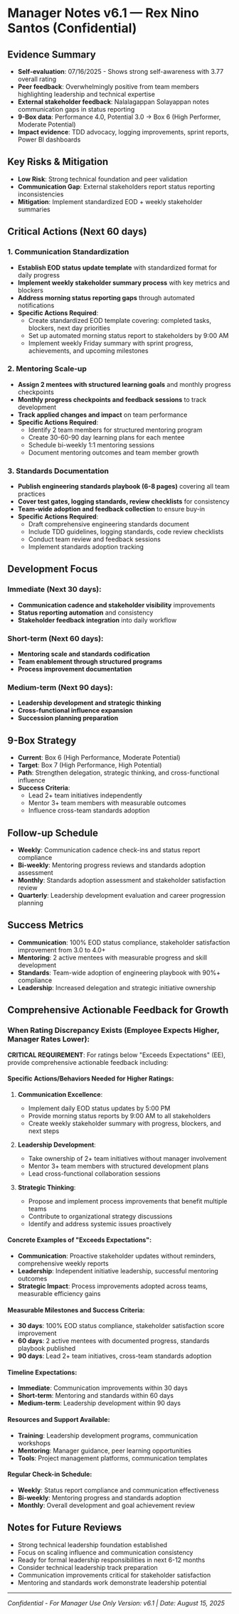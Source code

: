 # Manager Notes v6.1 — Rex Nino Santos (Confidential)

## Evidence Summary
- **Self-evaluation**: 07/16/2025 - Shows strong self-awareness with 3.77 overall rating
- **Peer feedback**: Overwhelmingly positive from team members highlighting leadership and technical expertise
- **External stakeholder feedback**: Nalalagappan Solayappan notes communication gaps in status reporting
- **9-Box data**: Performance 4.0, Potential 3.0 → Box 6 (High Performer, Moderate Potential)
- **Impact evidence**: TDD advocacy, logging improvements, sprint reports, Power BI dashboards

## Key Risks & Mitigation
- **Low Risk**: Strong technical foundation and peer validation
- **Communication Gap**: External stakeholders report status reporting inconsistencies
- **Mitigation**: Implement standardized EOD + weekly stakeholder summaries

## Critical Actions (Next 60 days)

### 1. Communication Standardization
- **Establish EOD status update template** with standardized format for daily progress
- **Implement weekly stakeholder summary process** with key metrics and blockers
- **Address morning status reporting gaps** through automated notifications
- **Specific Actions Required**:
  - Create standardized EOD template covering: completed tasks, blockers, next day priorities
  - Set up automated morning status report to stakeholders by 9:00 AM
  - Implement weekly Friday summary with sprint progress, achievements, and upcoming milestones

### 2. Mentoring Scale-up
- **Assign 2 mentees with structured learning goals** and monthly progress checkpoints
- **Monthly progress checkpoints and feedback sessions** to track development
- **Track applied changes and impact** on team performance
- **Specific Actions Required**:
  - Identify 2 team members for structured mentoring program
  - Create 30-60-90 day learning plans for each mentee
  - Schedule bi-weekly 1:1 mentoring sessions
  - Document mentoring outcomes and team member growth

### 3. Standards Documentation
- **Publish engineering standards playbook (6-8 pages)** covering all team practices
- **Cover test gates, logging standards, review checklists** for consistency
- **Team-wide adoption and feedback collection** to ensure buy-in
- **Specific Actions Required**:
  - Draft comprehensive engineering standards document
  - Include TDD guidelines, logging standards, code review checklists
  - Conduct team review and feedback sessions
  - Implement standards adoption tracking

## Development Focus

### Immediate (Next 30 days):
- **Communication cadence and stakeholder visibility** improvements
- **Status reporting automation** and consistency
- **Stakeholder feedback integration** into daily workflow

### Short-term (Next 60 days):
- **Mentoring scale and standards codification**
- **Team enablement through structured programs**
- **Process improvement documentation**

### Medium-term (Next 90 days):
- **Leadership development and strategic thinking**
- **Cross-functional influence expansion**
- **Succession planning preparation**

## 9-Box Strategy
- **Current**: Box 6 (High Performance, Moderate Potential)
- **Target**: Box 7 (High Performance, High Potential)
- **Path**: Strengthen delegation, strategic thinking, and cross-functional influence
- **Success Criteria**: 
  - Lead 2+ team initiatives independently
  - Mentor 3+ team members with measurable outcomes
  - Influence cross-team standards adoption

## Follow-up Schedule
- **Weekly**: Communication cadence check-ins and status report compliance
- **Bi-weekly**: Mentoring progress reviews and standards adoption assessment
- **Monthly**: Standards adoption assessment and stakeholder satisfaction review
- **Quarterly**: Leadership development evaluation and career progression planning

## Success Metrics
- **Communication**: 100% EOD status compliance, stakeholder satisfaction improvement from 3.0 to 4.0+
- **Mentoring**: 2 active mentees with measurable progress and skill development
- **Standards**: Team-wide adoption of engineering playbook with 90%+ compliance
- **Leadership**: Increased delegation and strategic initiative ownership

## Comprehensive Actionable Feedback for Growth

### When Rating Discrepancy Exists (Employee Expects Higher, Manager Rates Lower):
**CRITICAL REQUIREMENT**: For ratings below "Exceeds Expectations" (EE), provide comprehensive actionable feedback including:

#### Specific Actions/Behaviors Needed for Higher Ratings:
1. **Communication Excellence**:
   - Implement daily EOD status updates by 5:00 PM
   - Provide morning status reports by 9:00 AM to all stakeholders
   - Create weekly stakeholder summary with progress, blockers, and next steps

2. **Leadership Development**:
   - Take ownership of 2+ team initiatives without manager involvement
   - Mentor 3+ team members with structured development plans
   - Lead cross-functional collaboration sessions

3. **Strategic Thinking**:
   - Propose and implement process improvements that benefit multiple teams
   - Contribute to organizational strategy discussions
   - Identify and address systemic issues proactively

#### Concrete Examples of "Exceeds Expectations":
- **Communication**: Proactive stakeholder updates without reminders, comprehensive weekly reports
- **Leadership**: Independent initiative leadership, successful mentoring outcomes
- **Strategic Impact**: Process improvements adopted across teams, measurable efficiency gains

#### Measurable Milestones and Success Criteria:
- **30 days**: 100% EOD status compliance, stakeholder satisfaction score improvement
- **60 days**: 2 active mentees with documented progress, standards playbook published
- **90 days**: Lead 2+ team initiatives, cross-team standards adoption

#### Timeline Expectations:
- **Immediate**: Communication improvements within 30 days
- **Short-term**: Mentoring and standards within 60 days
- **Medium-term**: Leadership development within 90 days

#### Resources and Support Available:
- **Training**: Leadership development programs, communication workshops
- **Mentoring**: Manager guidance, peer learning opportunities
- **Tools**: Project management platforms, communication templates

#### Regular Check-in Schedule:
- **Weekly**: Status report compliance and communication effectiveness
- **Bi-weekly**: Mentoring progress and standards adoption
- **Monthly**: Overall development and goal achievement review

## Notes for Future Reviews
- Strong technical leadership foundation established
- Focus on scaling influence and communication consistency
- Ready for formal leadership responsibilities in next 6-12 months
- Consider technical leadership track preparation
- Communication improvements critical for stakeholder satisfaction
- Mentoring and standards work demonstrate leadership potential

---
*Confidential - For Manager Use Only*
*Version: v6.1 | Date: August 15, 2025*
